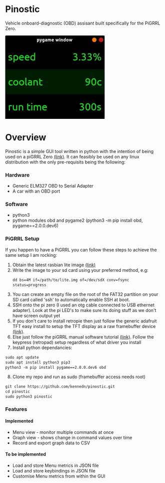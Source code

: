 # Pinostic
Vehicle onboard-diagnostic (OBD) assisant built specifically for the PiGRRL Zero.

![](images/pinostic.gif)

# Overview
Pinostic is a simple GUI tool written in python with the intention of being used on a piGRRL Zero [(link)](https://learn.adafruit.com/pigrrl-zero/overview). It can feasibly be used on any linux distribution with the only pre-requisits being the following:

### Hardware
* Generic ELM327 OBD to Serial Adapter
* A car with an OBD port
### Software
* python3
* python modules obd and pygame2 (python3 -m pip install obd, pygame==2.0.0.dev6)

### PiGRRL Setup
If you happen to have a PiGRRL you can follow these steps to achieve the same setup I am rocking:
1. Obtain the latest rasbian lite image [(link)](https://www.raspberrypi.org/downloads/raspberry-pi-os/)
2. Write the image to your sd card using your preferred method, e.g:
    ```console
    dd bs=4M if=/path/to/lite.img of=/dev/sdX conv=fsync status=progress
    ```
3. You can create an empty file on the root of the FAT32 partition on your SD card called 'ssh' to automatically enable SSH at boot.
4. SSH onto the pi zero (I used an otg cable connected to USB ethernet adapter). Look at the pi LED's to make sure its doing stuff as we don't have screen output yet
5. If you don't care to install retropie then just follow the generic adafruit TFT easy install to setup the TFT display as a raw framebuffer device [(link)](https://learn.adafruit.com/adafruit-2-2-pitft-hat-320-240-primary-display-for-raspberry-pi/easy-install).
6. Else just follow the piGRRL manual software tutorial [(link)](https://learn.adafruit.com/pigrrl-zero/software-manual-1). Follow the keypress (retropad) setup regardless of what driver you install
7. Install python dependancies:
  ```console
  sudo apt update
  sudo apt install python3 pip3
  python3 -m pip install pygame==2.0.0.dev6 obd
  ```
8. Clone my repo and run as sudo (framebuffer access needs root)
  ```console
  git clone https://github.com/kennedn/pinostic.git
  cd pinostic
  sudo python3 pinostic
  ```

### Features
#### Implemented
* Menu view - monitor multiple commands at once
* Graph view - shows change in command values over time
* Record and export graph data to CSV
#### To be implemented
* Load and store Menu metrics in JSON file
* Load and store keybindings in JSON file
* Customise Menu metrics from within the GUI
